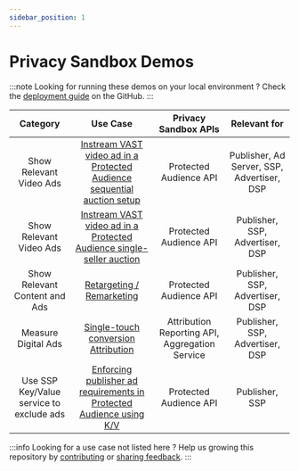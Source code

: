 ```yaml
---
sidebar_position: 1
---
```


# Privacy Sandbox Demos

:::note Looking for running these demos on your local environment ? Check the
[deployment guide](https://github.com/privacysandbox/privacy-sandbox-demos/blob/main/README.md) on the GitHub. :::

|               **Category**               |                                                    **Use Case**                                                    |            **Privacy Sandbox APIs**            |              **Relevant for**              |
| :--------------------------------------: | :----------------------------------------------------------------------------------------------------------------: | :--------------------------------------------: | :----------------------------------------: |
|         Show Relevant Video Ads          | [Instream VAST video ad in a Protected Audience sequential auction setup](demos/instream-video-ad-multi-seller.md) |             Protected Audience API             | Publisher, Ad Server, SSP, Advertiser, DSP |
|         Show Relevant Video Ads          |   [Instream VAST video ad in a Protected Audience single-seller auction](demos/vast-video-protected-audience.md)   |             Protected Audience API             |      Publisher, SSP, Advertiser, DSP       |
|      Show Relevant Content and Ads       |                           [Retargeting / Remarketing](demos/retargeting-remarketing.md)                            |             Protected Audience API             |      Publisher, SSP, Advertiser, DSP       |
|           Measure Digital Ads            |                [Single-touch conversion Attribution](demos/single-touch-conversion-attribution.md)                 | Attribution Reporting API, Aggregation Service |      Publisher, SSP, Advertiser, DSP       |
| Use SSP Key/Value service to exclude ads |      [Enforcing publisher ad requirements in Protected Audience using K/V](demos/publisher-ad-quality-req.md)      |             Protected Audience API             |               Publisher, SSP               |

:::info Looking for a use case not listed here ? Help us growing this repository by
[contributing](https://github.com/privacysandbox/privacy-sandbox-demos/blob/main/CONTRIBUTING.md) or
[sharing feedback](https://github.com/privacysandbox/privacy-sandbox-demos/issues). :::
